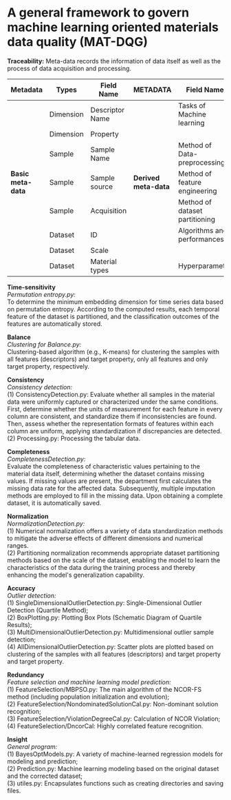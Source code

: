 # A general framework to govern machine learning oriented materials data quality (MAT-DQG)

**Traceability:** Meta-data records the information of  data itself as well as the process of data acquisition and processing.

| Metadata            | Types     | Field Name       | METADATA              | Field Name                     |
| ------------------- | --------- | ---------------- | --------------------- | ------------------------------ |
|                     | Dimension | Descriptor  Name |                       | Tasks of Machine learning      |
|                     | Dimension | Property         |                       |                                |
|                     | Sample    | Sample Name      |                       | Method of Data-preprocessing   |
| **Basic meta-data** | Sample    | Sample  source   | **Derived meta-data** | Method of feature engineering  |
|                     | Sample    | Acquisition      |                       | Method of dataset partitioning |
|                     | Dataset   | ID               |                       | Algorithms and performances    |
|                     | Dataset   | Scale            |                       |                                |
|                     | Dataset   | Material  types  |                       | Hyperparameter                 |

**Time-sensitivity**\
​*​Permutation entropy.py:​*\
​To determine the minimum embedding dimension for time series data based on permutation entropy. According to the computed results, each temporal feature of the dataset is partitioned, and the classification outcomes of the features are automatically stored.

**Balance**\
​*​Clustering for Balance.py:​*\
​Clustering-based algorithm (e.g., K-means) for clustering the samples with all features (descriptors) and target property, only all features and only target property, respectively.

**Consistency**\
​*Consistency detection:​*\
​		(1) ConsistencyDetection.py: Evaluate whether all samples in the material data were uniformly captured or characterized under the same conditions. First, determine whether the units of measurement for each feature in every column are consistent, and standardize them if inconsistencies are found. Then, assess whether the representation formats of features within each column are uniform, applying standardization if discrepancies are detected.\
​		(2) Processing.py: Processing the tabular data.

**Completeness**\
*​CompletenessDetection.py:*\
​Evaluate the completeness of characteristic values pertaining to the material data itself, determining whether the dataset contains missing values. If missing values are present, the department first calculates the missing data rate for the affected data. Subsequently, multiple imputation methods are employed to fill in the missing data. Upon obtaining a complete dataset, it is automatically saved.

**Normalization**\
​*NormalizationDetection.py:*\
​		(1) Numerical normalization offers a variety of data standardization methods to mitigate the adverse effects of different dimensions and numerical ranges.\
​		(2) Partitioning normalization recommends appropriate dataset partitioning methods based on the scale of the dataset, enabling the model to learn the characteristics of the data during the training process and thereby enhancing the model's generalization capability.

**Accuracy**\
*​Outlier detection:*\
​    	(1) SingleDimensionalOutlierDetection.py: Single-Dimensional Outlier Detection (Quartile Method);\
   	(2) BoxPlotting.py: Plotting Box Plots (Schematic Diagram of Quartile Results);\
   	(3) MultiDimensionalOutlierDetection.py: Multidimensional outlier sample detection;\
 	   (4) AllDimensionalOutlierDetection.py: Scatter plots are plotted based on clustering of  the samples with all features (descriptors) and target property and target property.

**Redundancy**\
​*Feature selection and machine learning model prediction:*\
​		(1) FeatureSelection/MBPSO.py: The main algorithm of the NCOR-FS method (including population initialization and evolution);\
​		(2) FeatureSelection/NondominatedSolutionCal.py: Non-dominant solution recognition;\
​		(3) FeatureSelection/ViolationDegreeCal.py: Calculation of NCOR Violation;\
​		(4) FeatureSelection/DncorCal: Highly correlated feature recognition.

**Insight**\
​​*General program:​*\
​		(1) BayesOptModels.py: A variety of machine-learned regression models for modeling and prediction;\
​		(2) Prediction.py: Machine learning modeling based on the original dataset and the corrected dataset;\
​		(3) utiles.py: Encapsulates functions such as creating directories and saving files.
